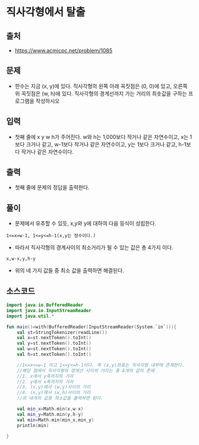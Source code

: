 # 직사각형에서 탈출

## 출처

* https://www.acmicpc.net/problem/1085

## 문제

* 한수는 지금 (x, y)에 있다. 직사각형의 왼쪽 아래 꼭짓점은 (0, 0)에 있고, 오른쪽 위 꼭짓점은 (w, h)에 있다. 직사각형의 경계선까지 가는 거리의 최솟값을 구하는 프로그램을 작성하시오

## 입력

* 첫째 줄에 x y w h가 주어진다. w와 h는 1,000보다 작거나 같은 자연수이고, x는 1보다 크거나 같고, w-1보다 작거나 같은 자연수이고, y는 1보다 크거나 같고, h-1보다 작거나 같은 자연수이다.

## 출력

* 첫째 줄에 문제의 정답을 출력한다.

## 풀이

* 문제에서 유추할 수 있듯, x,y와 y에 대하여 다음 등식이 성립한다.

```1<=x=w-1, 1<=y<=h-1(x,y는 정수이다.)```

* 따라서 직사각형의 경계사이의 최소거리가 될 수 있는 값은 총 4가지 이다.

```x,w-x,y,h-y```

* 위의 네 가지 값들 중 최소 값을 출력하면 해결된다.

## 소스코드

```kotlin
import java.io.BufferedReader
import java.io.InputStreamReader
import java.util.*

fun main()=with(BufferedReader(InputStreamReader(System.`in`))){
    val st=StringTokenizer(readLine())
    val x=st.nextToken().toInt()
    val y=st.nextToken().toInt()
    val w=st.nextToken().toInt()
    val h=st.nextToken().toInt()

    //1<=x<=w-1 이고 1<=y<=h-1이다. 즉 (x,y)좌표는 직사각형 내부에 존재한다.
    //해당 점에서 직사각형의 경계선 사이의 거리는 총 4개의 값이 존재
    //1. x에서 y축까지의 거리
    //2. y에서 x축까지의 거리
    //3. (x,y)에서 (w,y)사이의 거리
    //4. (x,y)에서 (x,h)사이의 거리
    //위 네개의 값중 최소값을 출력하면 된다.

    val min_x=Math.min(x,w-x)
    val min_y=Math.min(y,h-y)
    val min=Math.min(min_x,min_y)
    println(min)

}
```

